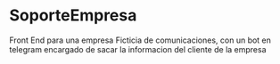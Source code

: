 # SoporteEmpresa
Front End para una empresa Ficticia de comunicaciones, con un bot en telegram encargado de sacar la informacion del cliente de la empresa
